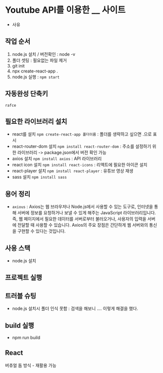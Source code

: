 # Youtube API를 이용한 __ 사이트
- 사유

## 작업 순서
1. node.js 설치 / 버전확인 : node -v
2. 폴더 셋팅 : 필요없는 파일 제거
3. git init
4. npx create-react-app .
5. node.js 실행 : `npm start`

## 자동완성 단축키
`rafce`

## 필요한 라이브러리 설치
- react를 설치 `npm create-react-app 폴더이름` : 폴더를 생략하고 싶으면 .으로 표시
- react-router-dom 설치 `npm install react-router-dom` : 주소를 설정하기 위한 라이브러리 -> package.json에서 버전 확인 가능
- axios 설치 `npm install axios` : API 라이브러리
- react icon 설치 `npm install react-icons` : 리액트에 필요한 아이콘 설치
- react-player 설치 `npm install react-player` : 유튜브 영상 재생
- sass 설치 `npm install sass`

## 용어 정리
- `axious` : Axios는 웹 브라우저나 Node.js에서 사용할 수 있는 도구로, 인터넷을 통해 서버에 정보를 요청하거나 보낼 수 있게 해주는 JavaScript 라이브러리입니다. 즉, 웹 페이지에서 필요한 데이터를 서버로부터 불러오거나, 사용자의 입력을 서버에 전달할 때 사용할 수 있습니다. Axios의 주요 장점은 간단하게 웹 서버와의 통신을 구현할 수 있다는 것입니다.

## 사용 스택
- node.js 설치

## 프로젝트 실행

## 트러블 슈팅
- node.js 설치시 폴더 인식 못함 : 
검색을 해보니 .... 이렇게 해결을 했다.

## build 실행
- npm run build

## React
버츄얼 돔 방식 - 재활용 가능